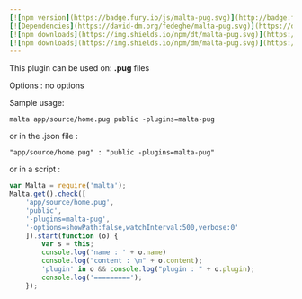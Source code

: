 ```yaml
---
[![npm version](https://badge.fury.io/js/malta-pug.svg)](http://badge.fury.io/js/malta-pug)
[![Dependencies](https://david-dm.org/fedeghe/malta-pug.svg)](https://david-dm.org/fedeghe/malta-pug)
[![npm downloads](https://img.shields.io/npm/dt/malta-pug.svg)](https://npmjs.org/package/malta-pug)
[![npm downloads](https://img.shields.io/npm/dm/malta-pug.svg)](https://npmjs.org/package/malta-pug)  
---  
```


This plugin can be used on: **.pug** files

Options : no options  

Sample usage:  
```
malta app/source/home.pug public -plugins=malta-pug
```
or in the .json file :  
```
"app/source/home.pug" : "public -plugins=malta-pug"
```
or in a script :  
``` js
var Malta = require('malta');
Malta.get().check([
    'app/source/home.pug',
    'public',
    '-plugins=malta-pug',
    '-options=showPath:false,watchInterval:500,verbose:0'
    ]).start(function (o) {
        var s = this;
        console.log('name : ' + o.name)
        console.log("content : \n" + o.content);
        'plugin' in o && console.log("plugin : " + o.plugin);
        console.log('=========');
    });
```